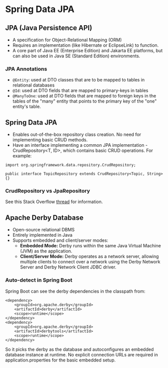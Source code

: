# Spring Data JPA

## JPA (Java Persistence API)
- A specification for Object-Relational Mapping (ORM)
- Requires an implementation (like Hibernate or EclipseLink) to function.
- A core part of Java EE (Enterprise Edition) and Jakarta EE platforms, 
but can also be used in Java SE (Standard Edition) environments.

### JPA Annotations
- `@Entity`: used at DTO classes that are to be mapped to tables in relational databases
- `@Id`: used at DTO fields that are mapped to primary-keys in tables
- `@ManyToOne`: used at DTO fields that are mapped to foreign keys in the tables of the "many" entity 
that points to the primary key of the "one" entity's table.

## Spring Data JPA 
- Enables out-of-the-box repository class creation. No need for implementing basic CRUD methods.
- Have an interface implementing a common JPA implementation - CrudRepository<T, ID>, which 
contains basic CRUD operations. For example:
```
import org.springframework.data.repository.CrudRepository;

public interface TopicRepository extends CrudRepository<Topic, String> {}	
```

### CrudRepository vs JpaRepository
See this Stack Overflow [thread](https://stackoverflow.com/questions/34702252/spring-data-jpa-crudrepository-returns-iterable-is-it-ok-to-cast-this-to-list) for information.

## Apache Derby Database
- Open-source relational DBMS
- Entirely implemented in Java
- Supports embedded and client/server modes: 
  - **Embedded Mode:** Derby runs within the same Java Virtual Machine (JVM) as the application.
  - **Client/Server Mode:** Derby operates as a network server, allowing multiple clients to connect
  over a network using the Derby Network Server and Derby Network Client JDBC driver.

### Auto-detect in Spring Boot
Spring Boot can see the derby dependencies in the classpath from:
```
<dependency>
    <groupId>org.apache.derby</groupId>
    <artifactId>derby</artifactId>
    <scope>runtime</scope>
</dependency>
<dependency>
    <groupId>org.apache.derby</groupId>
    <artifactId>derbytools</artifactId>
    <scope>runtime</scope>
</dependency>
```
So it picks the derby as the database and autoconfigures an embedded database instance at runtime. 
No explicit connection URLs are required in application.properties for the basic embedded setup.
